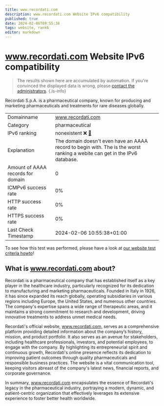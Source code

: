 ```yaml
---
title: www.recordati.com
description: www.recordati.com Website IPv6 compatibility
published: true
date: 2024-02-06T09:55:38
tags: website, rank6
editor: markdown
---
```


# www.recordati.com Website IPv6 compatibility

> The results shown here are accumulated by automation. If you're convinced the displayed data is wrong, please [contact the administrators](/howto/chat). 
{.is-info}

Recordati S.p.A. is a pharmaceutical company, known for producing and marketing pharmaceuticals and treatments for rare diseases globally.


|   |   |
| - | - |
| Domainname | www.recordati.com
| Category | pharmaceutical |
| IPv6 ranking | nonexistent :x: [🔗](/howto/ranking) |
| Explanation | The domain doesn't even have an AAAA record to begin with. The is the worst ranking a webite can get in the IPv6 database. |
| Amount of AAAA records for domain | 0 |
| ICMPv6 success rate | 0%|
| HTTP success rate | 0% |
| HTTPS success rate | 0% |
| Last Check Timestamp | 2024-02-06 10:55:38+01:00 |

To see how this test was performed, please have a look at [our website test criteria howto](/howto/testcriteria/website)!


## What is www.recordati.com about?
Recordati is a pharmaceutical company that has established itself as a key player in the healthcare industry, particularly recognized for its dedication to manufacturing and marketing pharmaceuticals. Founded in Italy in 1926, it has since expanded its reach globally, operating subsidiaries in various regions including Europe, the United States, and numerous other countries. The company's expertise spans a wide range of therapeutic areas, and it maintains a strong commitment to research and development, driving innovative treatments to address unmet medical needs.

Recordati's official website, www.recordati.com, serves as a comprehensive platform providing detailed information about the company’s history, mission, and product portfolio. It also serves as an avenue for stakeholders, including healthcare professionals, investors, and potential employees, to engage with the company. By highlighting its entrepreneurial spirit and continuous growth, Recordati's online presence reflects its dedication to improving patient outcomes through quality pharmaceuticals and responsible business practices. The website is a vital communication tool, keeping visitors abreast of the company's latest news, financial reports, and corporate governance.

In summary, www.recordati.com encapsulates the essence of Recordati's legacy in the pharmaceutical industry, portraying a modern, dynamic, and patient-centric organization that effectively leverages its extensive experience to foster better health worldwide.


